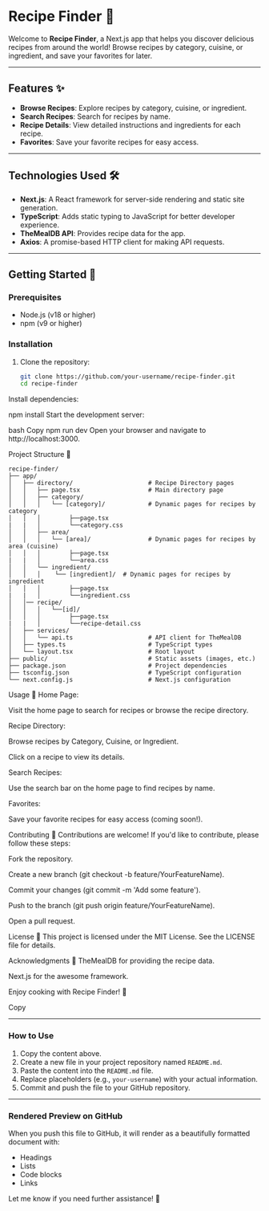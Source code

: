 # Recipe Finder 🍳

Welcome to **Recipe Finder**, a Next.js app that helps you discover delicious recipes from around the world! Browse recipes by category, cuisine, or ingredient, and save your favorites for later.

---

## Features ✨

- **Browse Recipes**: Explore recipes by category, cuisine, or ingredient.
- **Search Recipes**: Search for recipes by name.
- **Recipe Details**: View detailed instructions and ingredients for each recipe.
- **Favorites**: Save your favorite recipes for easy access.

---

## Technologies Used 🛠️

- **Next.js**: A React framework for server-side rendering and static site generation.
- **TypeScript**: Adds static typing to JavaScript for better developer experience.
- **TheMealDB API**: Provides recipe data for the app.
- **Axios**: A promise-based HTTP client for making API requests.

---

## Getting Started 🚀

### Prerequisites

- Node.js (v18 or higher)
- npm (v9 or higher)

### Installation

1. Clone the repository:
   ```bash
   git clone https://github.com/your-username/recipe-finder.git
   cd recipe-finder
Install dependencies:

npm install
Start the development server:

bash
Copy
npm run dev
Open your browser and navigate to http://localhost:3000.

Project Structure 📂
```
recipe-finder/
├── app/
│   ├── directory/                     # Recipe Directory pages
│   │   ├── page.tsx                   # Main directory page
│   │   ├── category/
│   │   │   └── [category]/            # Dynamic pages for recipes by category
│   │   │        ├──page.tsx
|   |   │        └──category.css 
│   │   ├── area/
│   │   │   └── [area]/                # Dynamic pages for recipes by area (cuisine)
│   │   │        ├──page.tsx
|   |   │        └──area.css 
│   │   └── ingredient/
│   │   │    └── [ingredient]/  # Dynamic pages for recipes by ingredient
│   │   │        ├──page.tsx
|   |   │        └──ingredient.css 
│   │── recipe/
│   │   │   └──[id]/
│   │   │        ├──page.tsx
|   |   │        └──recipe-detail.css            
│   ├── services/
│   │   └── api.ts                     # API client for TheMealDB
│   ├── types.ts                       # TypeScript types
│   └── layout.tsx                     # Root layout
├── public/                            # Static assets (images, etc.)
├── package.json                       # Project dependencies
├── tsconfig.json                      # TypeScript configuration
└── next.config.js                     # Next.js configuration
```
Usage 🍴
Home Page:

Visit the home page to search for recipes or browse the recipe directory.

Recipe Directory:

Browse recipes by Category, Cuisine, or Ingredient.

Click on a recipe to view its details.

Search Recipes:

Use the search bar on the home page to find recipes by name.

Favorites:

Save your favorite recipes for easy access (coming soon!).

Contributing 🤝
Contributions are welcome! If you'd like to contribute, please follow these steps:

Fork the repository.

Create a new branch (git checkout -b feature/YourFeatureName).

Commit your changes (git commit -m 'Add some feature').

Push to the branch (git push origin feature/YourFeatureName).

Open a pull request.

License 📄
This project is licensed under the MIT License. See the LICENSE file for details.

Acknowledgments 🙏
TheMealDB for providing the recipe data.

Next.js for the awesome framework.

Enjoy cooking with Recipe Finder! 🍳

Copy

---

### **How to Use**
1. Copy the content above.
2. Create a new file in your project repository named `README.md`.
3. Paste the content into the `README.md` file.
4. Replace placeholders (e.g., `your-username`) with your actual information.
5. Commit and push the file to your GitHub repository.

---

### **Rendered Preview on GitHub**
When you push this file to GitHub, it will render as a beautifully formatted document with:
- Headings
- Lists
- Code blocks
- Links

Let me know if you need further assistance! 🚀
